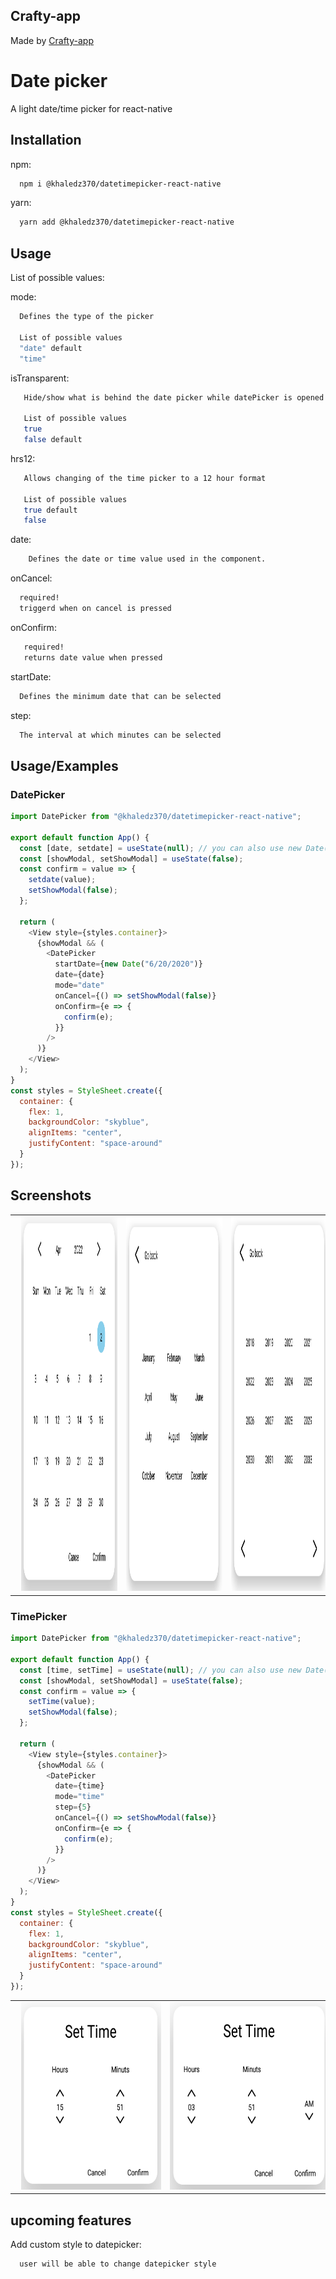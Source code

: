 ## Crafty-app

Made by <a href="https://crafty-app.com"> Crafty-app</a>

# Date picker

A light date/time picker for react-native

## Installation

npm:

```bash
  npm i @khaledz370/datetimepicker-react-native
```

yarn:

```bash
  yarn add @khaledz370/datetimepicker-react-native
```

## Usage

List of possible values:

mode:

```bash
  Defines the type of the picker

  List of possible values
  "date" default
  "time"
```

isTransparent:

```bash
   Hide/show what is behind the date picker while datePicker is opened

   List of possible values
   true
   false default
```

hrs12:

```bash
   Allows changing of the time picker to a 12 hour format

   List of possible values
   true default
   false
```

date:

```bash
    Defines the date or time value used in the component.
```

onCancel:

```bash
  required!
  triggerd when on cancel is pressed
```

onConfirm:

```bash
   required!
   returns date value when pressed 
```

startDate:

```bash
  Defines the minimum date that can be selected
```

step:

```bash
  The interval at which minutes can be selected
```

## Usage/Examples

### DatePicker

```javascript
import DatePicker from "@khaledz370/datetimepicker-react-native";

export default function App() {
  const [date, setdate] = useState(null); // you can also use new Date() 
  const [showModal, setShowModal] = useState(false);
  const confirm = value => {
    setdate(value);
    setShowModal(false);
  };

  return (
    <View style={styles.container}>
      {showModal && (
        <DatePicker
          startDate={new Date("6/20/2020")}
          date={date}
          mode="date"
          onCancel={() => setShowModal(false)}
          onConfirm={e => {
            confirm(e);
          }}
        />
      )}
    </View>
  );
}
const styles = StyleSheet.create({
  container: {
    flex: 1,
    backgroundColor: "skyblue",
    alignItems: "center",
    justifyContent: "space-around"
  }
});
```

## Screenshots

<table>
   <tr>
   <td><img src="https://raw.githubusercontent.com/kz370/myImages/main/Datepicker.PNG" alt="React Native DateTime Picker Modal" height="600px" width="400px" style="margin-left:10px" /></td>
   <td><img src="https://raw.githubusercontent.com/kz370/myImages/main/monthPicker.PNG" alt="React Native DateTime Picker Modal" height="600px" width="400px"  style="margin-left:10px" /></td>
   <td><img src="https://raw.githubusercontent.com/kz370/myImages/main/yearPicker.PNG" alt="React Native DateTime Picker Modal" height="600px" width="400px"  style="margin-left:10px" /></td>
  </tr>
</table>

### TimePicker

```javascript
import DatePicker from "@khaledz370/datetimepicker-react-native";

export default function App() {
  const [time, setTime] = useState(null); // you can also use new Date() 
  const [showModal, setShowModal] = useState(false);
  const confirm = value => {
    setTime(value);
    setShowModal(false);
  };

  return (
    <View style={styles.container}>
      {showModal && (
        <DatePicker
          date={time}
          mode="time"
          step={5}
          onCancel={() => setShowModal(false)}
          onConfirm={e => {
            confirm(e);
          }}
        />
      )}
    </View>
  );
}
const styles = StyleSheet.create({
  container: {
    flex: 1,
    backgroundColor: "skyblue",
    alignItems: "center",
    justifyContent: "space-around"
  }
});
```

<table>
   <tr>
   <td><img src="https://raw.githubusercontent.com/kz370/myImages/main/TimerPicker24hrs.PNG" alt="React Native DateTime Picker Modal" height="300px" style="margin-left:10px" /></td>
   <td><img src="https://raw.githubusercontent.com/kz370/myImages/main/TimerPicker12hrs.PNG" alt="React Native DateTime Picker Modal" height="300px" style="margin-left:10px" /></td>
  </tr>
</table>


## upcoming features

Add custom style to datepicker:

```bash
  user will be able to change datepicker style
```